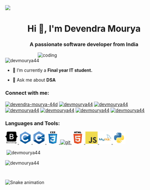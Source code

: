<img src="https://raw.githubusercontent.com/BrunnerLivio/brunnerlivio/master/images/welcome.png"/>
<h1 align="center">Hi 👋, I'm Devendra Mourya</h1>
<h3 align="center">A passionate software developer from India</h3>
<img align="right" alt="coding" width="400" src="https://user-images.githubusercontent.com/55389276/140866485-8fb1c876-9a8f-4d6a-98dc-08c4981eaf70.gif">
<p align="left"> <img src="https://komarev.com/ghpvc/?username=devmourya44&label=Profile%20views&color=0e75b6&style=flat" alt="devmourya44" /> </p>

- 🔭 I’m currently a **Final year IT student.**

- 💬 Ask me about **DSA**

<h3 align="left">Connect with me:</h3>
<p align="left">
<a href="https://linkedin.com/in/devendra-mourya-44d" target="blank"><img align="center" src="https://raw.githubusercontent.com/rahuldkjain/github-profile-readme-generator/master/src/images/icons/Social/linked-in-alt.svg" alt="devendra-mourya-44d" height="30" width="40" /></a>
<a href="https://fb.com/devmourya44" target="blank"><img align="center" src="https://raw.githubusercontent.com/rahuldkjain/github-profile-readme-generator/master/src/images/icons/Social/facebook.svg" alt="devmourya44" height="30" width="40" /></a>
<a href="https://instagram.com/devmourya44" target="blank"><img align="center" src="https://raw.githubusercontent.com/rahuldkjain/github-profile-readme-generator/master/src/images/icons/Social/instagram.svg" alt="devmourya44" height="30" width="40" /></a>
<a href="https://www.codechef.com/users/devmourya44" target="blank"><img align="center" src="https://cdn.jsdelivr.net/npm/simple-icons@3.1.0/icons/codechef.svg" alt="devmourya44" height="30" width="40" /></a>
<a href="https://www.hackerrank.com/devmourya44" target="blank"><img align="center" src="https://raw.githubusercontent.com/rahuldkjain/github-profile-readme-generator/master/src/images/icons/Social/hackerrank.svg" alt="devmourya44" height="30" width="40" /></a>
<a href="https://www.leetcode.com/devmourya44" target="blank"><img align="center" src="https://raw.githubusercontent.com/rahuldkjain/github-profile-readme-generator/master/src/images/icons/Social/leet-code.svg" alt="devmourya44" height="30" width="40" /></a>
<a href="https://auth.geeksforgeeks.org/user/devmourya44" target="blank"><img align="center" src="https://raw.githubusercontent.com/rahuldkjain/github-profile-readme-generator/master/src/images/icons/Social/geeks-for-geeks.svg" alt="devmourya44" height="30" width="40" /></a>
</p>

<h3 align="left">Languages and Tools:</h3>
<p align="left"> <a href="https://getbootstrap.com" target="_blank" rel="noreferrer"> <img src="https://raw.githubusercontent.com/devicons/devicon/master/icons/bootstrap/bootstrap-plain-wordmark.svg" alt="bootstrap" width="40" height="40"/> </a> <a href="https://www.cprogramming.com/" target="_blank" rel="noreferrer"> <img src="https://raw.githubusercontent.com/devicons/devicon/master/icons/c/c-original.svg" alt="c" width="40" height="40"/> </a> <a href="https://www.w3schools.com/cpp/" target="_blank" rel="noreferrer"> <img src="https://raw.githubusercontent.com/devicons/devicon/master/icons/cplusplus/cplusplus-original.svg" alt="cplusplus" width="40" height="40"/> </a> <a href="https://www.w3schools.com/css/" target="_blank" rel="noreferrer"> <img src="https://raw.githubusercontent.com/devicons/devicon/master/icons/css3/css3-original-wordmark.svg" alt="css3" width="40" height="40"/> </a> <a href="https://git-scm.com/" target="_blank" rel="noreferrer"> <img src="https://www.vectorlogo.zone/logos/git-scm/git-scm-icon.svg" alt="git" width="40" height="40"/> </a> <a href="https://www.w3.org/html/" target="_blank" rel="noreferrer"> <img src="https://raw.githubusercontent.com/devicons/devicon/master/icons/html5/html5-original-wordmark.svg" alt="html5" width="40" height="40"/> </a> <a href="https://developer.mozilla.org/en-US/docs/Web/JavaScript" target="_blank" rel="noreferrer"> <img src="https://raw.githubusercontent.com/devicons/devicon/master/icons/javascript/javascript-original.svg" alt="javascript" width="40" height="40"/> </a> <a href="https://www.mysql.com/" target="_blank" rel="noreferrer"> <img src="https://raw.githubusercontent.com/devicons/devicon/master/icons/mysql/mysql-original-wordmark.svg" alt="mysql" width="40" height="40"/> </a> <a href="https://www.python.org" target="_blank" rel="noreferrer"> <img src="https://raw.githubusercontent.com/devicons/devicon/master/icons/python/python-original.svg" alt="python" width="40" height="40"/> </a> </p>

<p>&nbsp;<img align="center" src="https://github-readme-stats.vercel.app/api?username=devmourya44&show_icons=true&locale=en" alt="devmourya44" /></p>

<p><img align="center" src="https://github-readme-streak-stats.herokuapp.com/?user=devmourya44&" alt="devmourya44" /></p>

<br>

 ![Snake animation](https://github.com/devmourya44/devmourya44/blob/output/github-contribution-grid-snake.svg)
            
